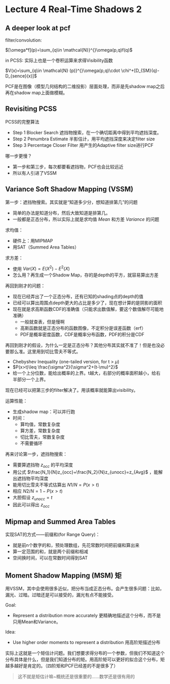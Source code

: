 # Lecture 4 Real-Time Shadows 2
## A deeper look at pcf
filter/convolution:

 $[\omega*f](p)=\sum_{q\in \mathcal{N}}^{}\omega(p,q)f(q)$

in PCSS: 实际上也是一个卷积运算来求得Visibility函数

 $V(x)=\sum_{q\in \mathcal{N} (p)}^{}\omega(p,q)\cdot \chi^+[D_{SM}(q)-D_{sence}(x)]$

PCF是在图像（模型几何结构的二维投影）层面处理，而非是先shadow map之后再在shadow map上面做模糊。

## Revisiting PCSS
PCSS的完整算法
- Step 1 Blocker Search 遮挡物搜索，在一个确切距离中得到平均遮挡深度。
- Step 2 Penumbra Estimate 半影估计，用平均遮挡深度来决定filter size
- Step 3 Percentage Closer Filter 用产生的Adaptive filter size进行PCF

哪一步更慢？
- 第一步和第三步，每次都要看遮挡物，PCF也会比较远近
- 所以有人引进了VSSM

## Variance Soft Shadow Mapping (VSSM)
第一步：遮挡物搜索。其实就是“知道多少分，想知道排第几”的问题
- 简单的办法是知道分布，然后大致知道是排第几。
- 一般都是正态分布，所以实际上就是求均值 $Mean$ 和方差 $Variance$ 的问题

求均值：
- 硬件上：用MIPMAP
- 用SAT（Summed Area Tables）

求方差：
- 使用 $Var(X)=E(X^2)-E^2(X)$
- 怎么用？再生成一个Shadow Map，存的是depth的平方，就容易算出方差

再回到刚才的问题：
- 现在已经弄出了一个正态分布，还有已知的shading点的depth的值
- 已经可以算出周围点depth更大的占比是多少了，现在想计算的是阴影的面积
- 现在就是求高斯函数CDF的准确值（只能求出数值解，要这个数值解尽可能地准确）
  - 一般就查表，但是慢啊
  - 高斯函数就是正态分布的函数图像，不定积分是误差函数（erf）
  - PDF是概率密度函数，CDF是概率分布函数，PDF的积分是CDF

再回到刚才的假设，为什么一定是正态分布？其他分布其实就不准了！但是也没必要那么准。这里用到切比雪夫不等式。
- Chebyshev Inequality (one-tailed version, for t > $\mu$)
- $P(x>t)\leq \frac{\sigma^2}{\sigma^2+(t-\mu)^2}$
- 给一个上分位数，能给出概率的上界。t越大，右部分的概率面积越小，给右半部分一个上界。

现在已经可以把第三步的filter解决了。用该概率就能算出visibility。

运算性能：
- 生成shadow map：可以并行跑
- 时间：
  - 算均值，常数复杂度
  - 算方差，常数复杂度
  - 切比雪夫，常数复杂度
  - 不需要循环

再来讨论第一步，遮挡物搜索：
- 需要算遮挡物 $z_{occ}$ 的平均深度
- 用公式 $\frac{N_1}{N}z_{occ}+\frac{N_2}{N}z_{unocc}=z_{Avg}$ ，能解出遮挡物平均深度
- 能用切比雪夫不等式估算出 $N1/N=P(x>t)$
- 相应 $N2/N=1-P(x>t)$
- 大胆假设 $z_{unocc}=t$ 
- 因此可以得出 $z_{occ}$

## Mipmap and Summed Area Tables
实现SAT的方式——前缀和(for Range Query)：
- 就是前n个数字的和，预处理数组，先花常数时间把前缀和算出来
- 算一定范围的和，就是两个前缀和相减
- 空间换时间，可以在常数时间得到SAT

## Moment Shadow Mapping (MSM) 矩
用VSSM，其中会使用很多近似，把分布当成正态分布。会产生很多问题：比如，漏光、过暗。过暗还是可以接受的，漏光有点不能接受。

Goal:
- Represent a distribution more accurately 更精确地描述这个分布，而不是只用Mean和Variance。

Idea:
- Use higher order moments to represent a distribution 用高阶矩描述分布

实际上这就是一个矩估计问题。我们想要求得分布的一个参数，但我们不知道这个分布具体是什么，但是我们知道分布的矩。用高阶矩可以更好的拟合这个分布，矩越多越好是肯定的。（四阶矩和PCF已经差的不是很多了）

> 这不就是矩估计嘛~概统还是很重要的……数学还是很有用的
